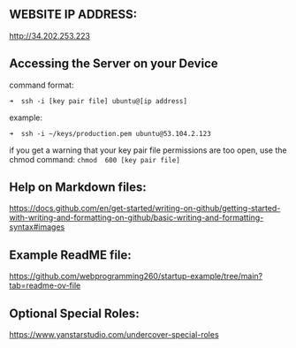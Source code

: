 ## WEBSITE IP ADDRESS:
http://34.202.253.223

## Accessing the Server on your Device
command format:

`➜  ssh -i [key pair file] ubuntu@[ip address]`

example:

`➜  ssh -i ~/keys/production.pem ubuntu@53.104.2.123`

if you get a warning that your key pair file permissions are too open, use the chmod command:
 `chmod  600 [key pair file]`


## Help on Markdown files:
https://docs.github.com/en/get-started/writing-on-github/getting-started-with-writing-and-formatting-on-github/basic-writing-and-formatting-syntax#images

## Example ReadME file:
https://github.com/webprogramming260/startup-example/tree/main?tab=readme-ov-file

## Optional Special Roles:
https://www.yanstarstudio.com/undercover-special-roles

